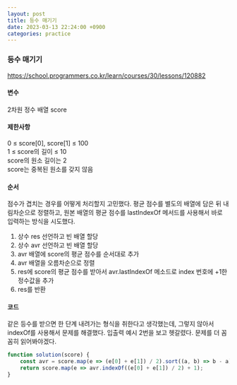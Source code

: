 ```yaml
---
layout: post
title: 등수 매기기
date: 2023-03-13 22:24:00 +0900
categories: practice
---
```

### 등수 매기기    
https://school.programmers.co.kr/learn/courses/30/lessons/120882    
    
#### 변수    
2차원 정수 배열 score    
    
#### 제한사항    
0 ≤ score[0], score[1] ≤ 100    
1 ≤ score의 길이 ≤ 10    
score의 원소 길이는 2    
score는 중복된 원소를 갖지 않음    
    
#### 순서    
점수가 겹치는 경우를 어떻게 처리할지 고민했다. 평균 점수를 별도의 배열에 담은 뒤 내림차순으로 정렬하고, 원본 배열의 평균 점수를 lastIndexOf 메서드를 사용해서 바로 입력하는 방식을 시도했다.    
1. 상수 res 선언하고 빈 배열 할당    
2. 상수 avr 선언하고 빈 배열 할당    
3. avr 배열에 score의 평균 점수를 순서대로 추가    
4. avr 배열을 오름차순으로 정렬    
5. res에 score의 평균 점수를 받아서 avr.lastIndexOf 메소드로 index 번호에 +1한 정수값을 추가    
6. res를 반환    
    
#### 코드    
같은 등수를 받으면 한 단계 내려가는 형식을 취한다고 생각했는데, 그렇지 않아서 indexOf를 사용해서 문제를 해결했다. 입출력 예시 2번을 보고 헷갈렸다. 문제를 더 꼼꼼히 읽어봐야겠다.    
```JavaScript
function solution(score) {
    const avr = score.map(e => (e[0] + e[1]) / 2).sort((a, b) => b - a);
    return score.map(e => avr.indexOf((e[0] + e[1]) / 2) + 1);
}
```
